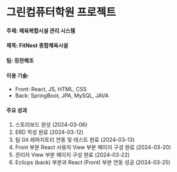 # 그린컴퓨터학원 프로젝트

#### 주제: 체육복합시설 관리 시스템
#### 제목: FitNest 종합체육시설
#### 팀: 칭찬해조
#### 이용 기술:
* Front: React, JS, HTML, CSS
* Back: SpringBoot, JPA, MySQL, JAVA

#### 주요 성과
1. 스토리보드 완성 (2024-03-06)
2. ERD 작성 완료 (2024-03-12)
3. 팀 Git 레파지토리 연동 및 테스트 완료 (2024-03-13)
4. Front 부분 React 사용자 View 부분 페이지 구성 완료 (2024-03-20)
5. 관리자 View 부분 페이지 구성 완료 (2024-03-22)
6. Eclicps (back) 부분과 React (Front) 부분 연동 성공 (2024-03-25)
